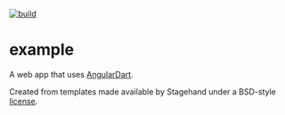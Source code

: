 [![build](https://github.com/mit-73/bloc/workflows/build/badge.svg)](https://github.com/mit-73/bloc/actions)

# example

A web app that uses [AngularDart](https://angulardart.dev/).

Created from templates made available by Stagehand under a BSD-style
[license](https://github.com/dart-lang/stagehand/blob/master/LICENSE).
